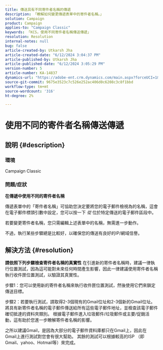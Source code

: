 ```yaml
---
title: 傳送具有不同寄件者名稱的傳遞
description: 「瞭解如何變更傳遞表單中的寄件者名稱。」
solution: Campaign
product: Campaign
applies-to: "Campaign Classic"
keywords: 「KCS，使用不同寄件者名稱傳送傳遞」
resolution: Resolution
internal-notes: null
bug: false
article-created-by: Utkarsh Jha
article-created-date: "6/12/2024 3:04:37 PM"
article-published-by: Utkarsh Jha
article-published-date: "6/12/2024 3:05:29 PM"
version-number: 5
article-number: KA-14837
dynamics-url: "https://adobe-ent.crm.dynamics.com/main.aspx?forceUCI=1&pagetype=entityrecord&etn=knowledgearticle&id=5b729512-cd28-ef11-840a-00224808decd"
source-git-commit: 9675e3523c7c526e252ac406d0c6208c3c8f1bbd
workflow-type: tm+mt
source-wordcount: '316'
ht-degree: 2%

---
```


# 使用不同的寄件者名稱傳送傳遞

## 說明 {#description}


### <b>環境</b><b> </b>

Campaign Classic



### <b>問題/症狀</b>

<b>在傳遞中使用不同的寄件者名稱</b>

傳遞表單中的「寄件者名稱」可協助您決定要將您的電子郵件檢視為的名稱，這會在電子郵件標頭引數中設定，您可以按一下 *從* 位於特定傳送的電子郵件區段中。

若要變更寄件者名稱，您只需編輯上述表單中的名稱，無需進一步動作。

不過，執行某些步驟總是比較好，以確保您的傳送有良好的IP/網域信譽。






## 解決方法 {#resolution}

<b>請依照下列步驟檢查寄件者名稱的真實性</b>
在引進新的寄件者名稱時，建議一律執行位置測試，因為這可能對未來任何時間產生影響，因此一律建議使用寄件者名稱執行收件匣位置測試，以驗證其真實性。

步驟1：您可以使用新的寄件者名稱來執行收件匣位置測試，然後使用它們來鎖定傳送目標。

步驟2：若要執行測試，請取得2-3個現有的Gmail位址和2-3個新的Gmail位址。 將具有新寄件者名稱的電子郵件傳送給所有這些電子郵件地址，並檢查該電子郵件確切抵達的資料夾類別。 根據電子郵件進入垃圾郵件/垃圾郵件或主要/促銷活動，這有助於您進一步瞭解寄件者名稱的影響。

之所以建議Gmail，是因為大部分的電子郵件資料庫都只在Gmail上，因此在Gmail上進行測試對您會有很大幫助。 其餘的測試可以根據較高的ISP （即Gmail、yahoo、Hotmail等）來完成。
